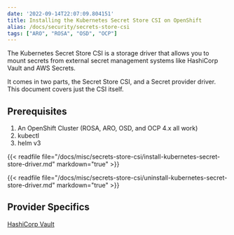 ```yaml
---
date: '2022-09-14T22:07:09.804151'
title: Installing the Kubernetes Secret Store CSI on OpenShift
alias: /docs/security/secrets-store-csi
tags: ["ARO", "ROSA", "OSD", "OCP"]
---
```


The Kubernetes Secret Store CSI is a storage driver that allows you to mount secrets from external secret management systems like HashiCorp Vault and AWS Secrets.

It comes in two parts, the Secret Store CSI, and a Secret provider driver. This document covers just the CSI itself.

## Prerequisites

1. An OpenShift Cluster (ROSA, ARO, OSD, and OCP 4.x all work)
1. kubectl
1. helm v3

{{< readfile file="/docs/misc/secrets-store-csi/install-kubernetes-secret-store-driver.md" markdown="true" >}}

{{< readfile file="/docs/misc/secrets-store-csi/uninstall-kubernetes-secret-store-driver.md" markdown="true" >}}

## Provider Specifics

[HashiCorp Vault](./hashicorp-vault)
